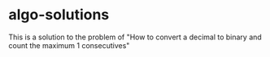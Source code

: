 # algo-solutions
This is a solution to the problem of "How to convert a decimal to binary and count the maximum 1 consecutives"
